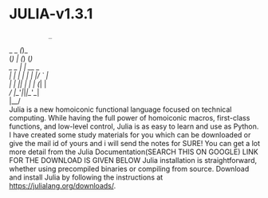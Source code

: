 # JULIA-v1.3.1
               _
   _       _ _(_)_     
  (_)     | (_) (_)    
   _ _   _| |_  __ _   
  | | | | | | |/ _` |  
  | | |_| | | | (_| |  
 _/ |\__'_|_|_|\__'_|  
|__/                   
Julia is a new homoiconic functional language focused on technical computing. 
While having the full power of homoiconic macros, first-class functions, and low-level control, Julia is as easy to learn and use as Python.
I have created some study materials for you which can be downloaded or give the mail id of yours and i will send the notes for SURE!
You can get a lot more detail from the Julia Documentation(SEARCH THIS ON GOOGLE)
LINK FOR THE DOWNLOAD IS GIVEN BELOW
Julia installation is straightforward, whether using precompiled binaries or compiling from source. Download and install Julia by following the instructions at https://julialang.org/downloads/.
